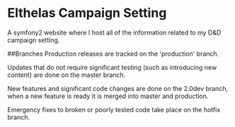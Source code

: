 # Elthelas Campaign Setting
A symfony2 website where I host all of the information related to my D&D campaign setting.

##Branches
Production releases are tracked on the 'production' branch.

Updates that do not require significant testing (such as introducing new content) are done on the master branch.

New features and significant code changes are done on the 2.0dev branch, when a new feature is ready it is merged into master and production.

Emergency fixes to broken or poorly tested code take place on the hotfix branch.